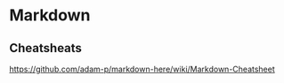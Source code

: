 Markdown
========

Cheatsheats
-----------

https://github.com/adam-p/markdown-here/wiki/Markdown-Cheatsheet